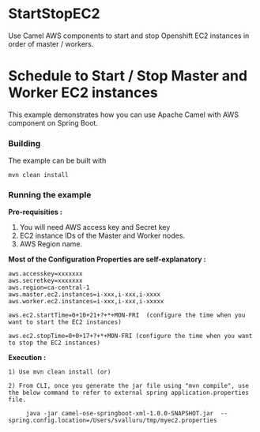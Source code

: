 # StartStopEC2
Use Camel AWS components to start and stop Openshift EC2 instances in order of master / workers.

# Schedule to Start / Stop Master and Worker EC2 instances

This example demonstrates how you can use Apache Camel with AWS component on Spring Boot.

### Building

The example can be built with

    mvn clean install

### Running the example


**Pre-requisities :** 

1) You will need AWS access key and Secret key
2) EC2 instance IDs of the Master and Worker nodes.
3) AWS Region name.

**Most of the Configuration Properties are self-explanatory :**

    aws.accesskey=xxxxxxx
    aws.secretkey=xxxxxxx
    aws.region=ca-central-1
    aws.master.ec2.instances=i-xxx,i-xxx,i-xxxx
    aws.worker.ec2.instances=i-xxx,i-xxx,i-xxxxx
    
    aws.ec2.startTime=0+10+21+?+*+MON-FRI  (configure the time when you want to start the EC2 instances)

    aws.ec2.stopTime=0+0+17+?+*+MON-FRI (configure the time when you want to stop the EC2 instances)

**Execution :**

    1) Use mvn clean install (or)
    
    2) From CLI, once you generate the jar file using "mvn compile", use the below command to refer to external spring application.properties file.
         
         java -jar camel-ose-springboot-xml-1.0.0-SNAPSHOT.jar  --spring.config.location=/Users/svalluru/tmp/myec2.properties
         




